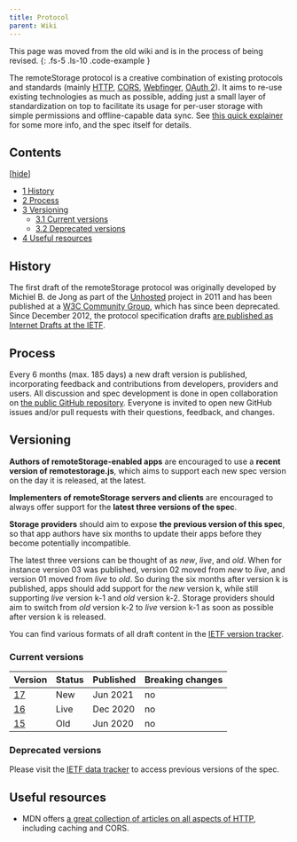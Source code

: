 ```yaml
---
title: Protocol
parent: Wiki
---
```


This page was moved from the old wiki and is in the process of being revised.
{: .fs-5 .ls-10 .code-example }

The remoteStorage protocol is a creative combination of existing protocols and standards (mainly [HTTP](https://en.wikipedia.org/wiki/Hypertext_Transfer_Protocol), [CORS](https://en.wikipedia.org/wiki/Cross-origin_resource_sharing), [Webfinger](https://webfinger.net/), [OAuth 2](http://oauth.net/)). It aims to re-use existing technologies as much as possible, adding just a small layer of standardization on top to facilitate its usage for per-user storage with simple permissions and offline-capable data sync. See [this quick explainer](https://remotestorage.io/#explainer-protocol) for some more info, and the spec itself for details.

## Contents

 \[[hide](#)\] 

-   [1 History](#History)
-   [2 Process](#Process)
-   [3 Versioning](#Versioning)
    -   [3.1 Current versions](#Current_versions)
    -   [3.2 Deprecated versions](#Deprecated_versions)
-   [4 Useful resources](#Useful_resources)

## History

The first draft of the remoteStorage protocol was originally developed by Michiel B. de Jong as part of the [Unhosted](https://unhosted.org) project in 2011 and has been published at a [W3C Community Group](https://www.w3.org/community/unhosted/), which has since been deprecated. Since December 2012, the protocol specification drafts [are published as Internet Drafts at the IETF](https://datatracker.ietf.org/doc/draft-dejong-remotestorage/).

## Process

Every 6 months (max. 185 days) a new draft version is published, incorporating feedback and contributions from developers, providers and users. All discussion and spec development is done in open collaboration on [the public GitHub repository](https://github.com/remotestorage/spec). Everyone is invited to open new GitHub issues and/or pull requests with their questions, feedback, and changes.

## Versioning

**Authors of remoteStorage-enabled apps** are encouraged to use a **recent version of remotestorage.js**, which aims to support each new spec version on the day it is released, at the latest.

**Implementers of remoteStorage servers and clients** are encouraged to always offer support for the **latest three versions of the spec**.

**Storage providers** should aim to expose **the previous version of this spec**, so that app authors have six months to update their apps before they become potentially incompatible.

The latest three versions can be thought of as _new_, _live_, and _old_. When for instance version 03 was published, version 02 moved from _new_ to _live_, and version 01 moved from _live_ to _old_. So during the six months after version k is published, apps should add support for the _new_ version k, while still supporting _live_ version k-1 and _old_ version k-2. Storage providers should aim to switch from _old_ version k-2 to _live_ version k-1 as soon as possible after version k is released.

You can find various formats of all draft content in the [IETF version tracker](https://datatracker.ietf.org/doc/draft-dejong-remotestorage/).

### Current versions

| Version | Status | Published | Breaking changes |
| --- | --- | --- | --- |
| [17](https://tools.ietf.org/html/draft-dejong-remotestorage-17) | New | Jun 2021 | no |
| [16](https://tools.ietf.org/html/draft-dejong-remotestorage-16) | Live | Dec 2020 | no |
| [15](https://tools.ietf.org/html/draft-dejong-remotestorage-15) | Old | Jun 2020 | no |

### Deprecated versions

Please visit the [IETF data tracker](https://datatracker.ietf.org/doc/draft-dejong-remotestorage/) to access previous versions of the spec.

## Useful resources

-   MDN offers [a great collection of articles on all aspects of HTTP](https://developer.mozilla.org/en-US/docs/Web/HTTP), including caching and CORS.

